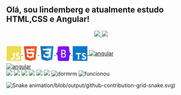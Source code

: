 ## Olá, sou lindemberg e atualmente estudo HTML,CSS e Angular!
<div align="center">
  <a href="https://github.com/lindembergs">
  <img height="180em" src="https://github-readme-stats.vercel.app/api?username=lindembergs&show_icons=true&theme=dark&include_all_commits=true&count_private=true"/>
  <img height="180em" src="https://github-readme-stats.vercel.app/api/top-langs/?username=lindembergs&layout=compact&langs_count=7&theme=dark"/>
</div>
<div style="display: inline_block"><br>
  <img align="center" alt="Berg-Js" height="40" width="40" src="https://raw.githubusercontent.com/devicons/devicon/master/icons/javascript/javascript-plain.svg">
  <img align="center" alt="Berg-HTML" height="40" width="40" src="https://raw.githubusercontent.com/devicons/devicon/master/icons/html5/html5-original.svg">
  <img align="center" alt="Berg-CSS" height="40" width="40" src="https://raw.githubusercontent.com/devicons/devicon/master/icons/css3/css3-original.svg">
  <img align="center" alt="Berg-bootstrap" height="50" width="40" src=https://raw.githubusercontent.com/devicons/devicon/v2.15.1/icons/bootstrap/bootstrap-original.svg>
  <img alt="typescript" align="center" height="40" width="40" src="https://raw.githubusercontent.com/devicons/devicon/master/icons/typescript/typescript-plain.svg">
  <img alt="angular" align="center" height="40" width="40" src="https://cdn.jsdelivr.net/gh/devicons/devicon/icons/angularjs/angularjs-original.svg" />
</div>
  <img alt="angular" align="center" height="40" width="40" src=
  <img alt="angular" align="center" height="40" width="40" src=
  <img alt="angular" align="center" height="40" width="40" src=
  (https://raw.githubusercontent.com/yamatoguro/yamatoguro/main/logo-animated.gif)
  
  
  ##
 
<div> 
  <a href="https://www.youtube.com/channel/UCI_4mhpz5iYJk-eeZBjqDyA" target="_blank"><img src="https://img.shields.io/badge/YouTube-FF0000?style=for-the-badge&logo=youtube&logoColor=white" target="_blank"></a>
  <a href="https://www.instagram.com/bergz29_/" target="_blank"><img src="https://img.shields.io/badge/-Instagram-%23E4405F?style=for-the-badge&logo=instagram&logoColor=white" target="_blank"></a>
 	<a href="twitch" target="_blank"><img src="https://img.shields.io/badge/Twitch-9146FF?style=for-the-badge&logo=twitch&logoColor=white" target="_blank"></a>
 <a href="https://discord.gg/KcJcnP9FdF" target="_blank"><img src="https://img.shields.io/badge/Discord-7289DA?style=for-the-badge&logo=discord&logoColor=white" target="_blank"></a> 
  <a href = "mailto:lindembergparaiba@gmail.com"><img src="https://img.shields.io/badge/-Gmail-%23333?style=for-the-badge&logo=gmail&logoColor=white" target="_blank"></a>
  <a href="https://www.linkedin.com/in/lindemberg-da-silva-justino-430b47236/" target="_blank"><img src="https://img.shields.io/badge/-LinkedIn-%230077B5?style=for-the-badge&logo=linkedin&logoColor=white" target="_blank"></a> 
<img class="alignnone wp-image-2873" src="http://clubedosgeeks.com.br/wp-content/uploads/2016/01/dormrm.gif" alt="dormrm" width="553" height="309">
<img class="alignnone wp-image-2874" src="http://clubedosgeeks.com.br/wp-content/uploads/2016/01/funcionou.gif" alt="funcionou" width="548" height="308">
 
  ![Snake animation](https://github.com/lindembergs/lindembergs)/blob/output/github-contribution-grid-snake.svg)
  
 
</div>
  
  

